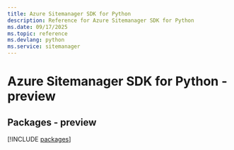 ```yaml
---
title: Azure Sitemanager SDK for Python
description: Reference for Azure Sitemanager SDK for Python
ms.date: 09/17/2025
ms.topic: reference
ms.devlang: python
ms.service: sitemanager
---
```

# Azure Sitemanager SDK for Python - preview
## Packages - preview
[!INCLUDE [packages](sitemanager-index.md)]